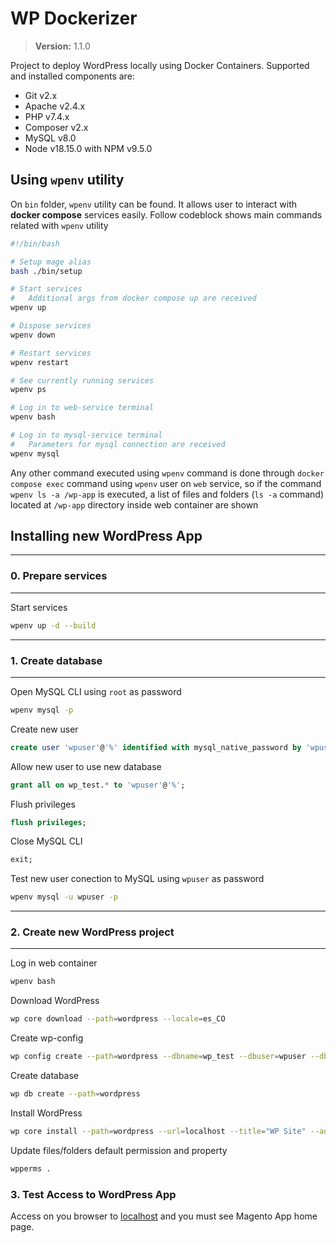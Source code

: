 # WP Dockerizer

> **Version:** 1.1.0

Project to deploy WordPress locally using Docker Containers. Supported and installed components are:

- Git v2.x
- Apache v2.4.x
- PHP v7.4.x
- Composer v2.x
- MySQL v8.0
- Node v18.15.0 with NPM v9.5.0

## Using `wpenv` utility

On `bin` folder, `wpenv` utility can be found. It allows user to interact with **docker compose** services easily. Follow codeblock shows main commands related with `wpenv` utility

```bash
#!/bin/bash

# Setup mage alias
bash ./bin/setup

# Start services
#   Additional args from docker compose up are received
wpenv up

# Dispose services
wpenv down

# Restart services
wpenv restart

# See currently running services
wpenv ps

# Log in to web-service terminal
wpenv bash

# Log in to mysql-service terminal
#   Parameters for mysql connection are received
wpenv mysql
```

Any other command executed using `wpenv` command is done through `docker compose exec` command using `wpenv` user on `web` service, so if the command `wpenv ls -a /wp-app` is executed, a list of files and folders (`ls -a` command) located at `/wp-app` directory inside web container are shown

## Installing new WordPress App

---

### 0. Prepare services

---

Start services

```bash
wpenv up -d --build
```

---

### 1. Create database

---

Open MySQL CLI using `root` as password

```bash
wpenv mysql -p
```

Create new user

```sql
create user 'wpuser'@'%' identified with mysql_native_password by 'wpuser';
```

Allow new user to use new database

```sql
grant all on wp_test.* to 'wpuser'@'%';
```

Flush privileges

```sql
flush privileges;
```

Close MySQL CLI

```sql
exit;
```

Test new user conection to MySQL using `wpuser` as password

```bash
wpenv mysql -u wpuser -p
```

---

### 2. Create new WordPress project

---

Log in web container

```bash
wpenv bash
```

Download WordPress

```bash
wp core download --path=wordpress --locale=es_CO
```

Create wp-config

```bash
wp config create --path=wordpress --dbname=wp_test --dbuser=wpuser --dbhost=db --prompt=dbpass
```

Create database

```bash
wp db create --path=wordpress
```

Install WordPress

```bash
wp core install --path=wordpress --url=localhost --title="WP Site" --admin_user=wpadmin --admin_password=wpadmin --admin_email=admin@sample.com --locale=es_CO --skip-email
```

Update files/folders default permission and property

```bash
wpperms .
```

### 3. Test Access to WordPress App

Access on you browser to [localhost](http://localhost) and you must see Magento App home page.
